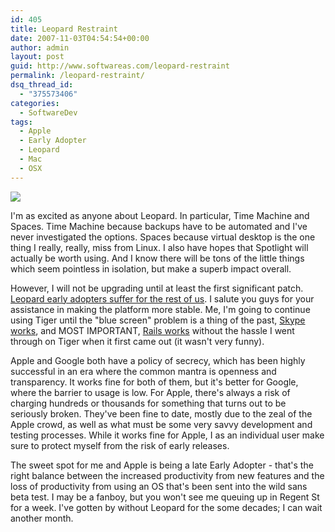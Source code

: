```yaml
---
id: 405
title: Leopard Restraint
date: 2007-11-03T04:54:54+00:00
author: admin
layout: post
guid: http://www.softwareas.com/leopard-restraint
permalink: /leopard-restraint/
dsq_thread_id:
  - "375573406"
categories:
  - SoftwareDev
tags:
  - Apple
  - Early Adopter
  - Leopard
  - Mac
  - OSX
---
```

<a href='http://apple.seidon.com/category/design-software/'><img src='http://picupper.com/2007/11/02/leopard_2Dapple_small.jpg'/></a>

I'm as excited as anyone about Leopard. In particular, Time Machine and Spaces. Time Machine because backups have to be automated and I've never investigated the options. Spaces because virtual desktop is the one thing I really, really, miss from Linux. I also have hopes that Spotlight will actually be worth using. And I know there will be tons of the little things which seem pointless in isolation, but make a superb impact overall.

However, I will not be upgrading until at least the first significant patch. <a href="http://www.news.com/8301-13579_3-9809571-37.html">Leopard early adopters suffer for the rest of us</a>. I salute you guys for your assistance in making the platform more stable. Me, I'm going to continue using Tiger until the "blue screen" problem is a thing of the past, <a href="http://www.drunkandretired.com/2007/11/02/drunkandretiredcom-podcast-episode-110-i-got-a-retarded-leopard/">Skype works</a>, and MOST IMPORTANT, <a href="http://weblog.rubyonrails.org/2007/10/26/today-is-leopard-day">Rails works</a> without the hassle I went through on Tiger when it first came out (it wasn't very funny).

Apple and Google both have a policy of secrecy, which has been highly successful in an era where the common mantra is openness and transparency. It works fine for both of them, but it's better for Google, where the barrier to usage is low. For Apple, there's always a risk of charging hundreds or thousands for something that turns out to be seriously broken. They've been fine to date, mostly due to the zeal of the Apple crowd, as well as what must be some very savvy development and testing processes. While it works fine for Apple, I as an individual user make sure to protect myself from the risk of early releases.

The sweet spot for me and Apple is being a late Early Adopter - that's the right balance between the increased productivity from new features and the loss of productivity from using an OS that's been sent into the wild sans beta test. I may be a fanboy, but you won't see me queuing up in Regent St for a week. I've gotten by without Leopard for the some decades; I can wait another month.